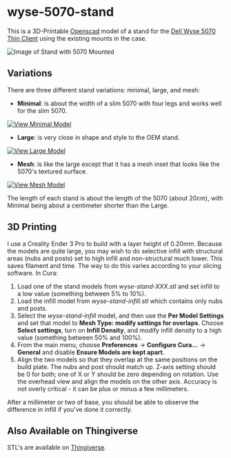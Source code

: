 # wyse-5070-stand
This is a 3D-Printable [Openscad](https://openscad.org/) model of a stand for the [Dell Wyse 5070 Thin Client](https://www.dell.com/en-us/work/shop/wyse-endpoints-and-software/wyse-5070-thin-client/spd/wyse-5070-thin-client) using the existing mounts in the case.

![Image of Stand with 5070 Mounted](../media/media/stand-side-view.jpg)

## Variations

There are three different stand variations: minimal, large, and mesh:

- **Minimal**: is about the width of a slim 5070 with four legs and works well for the slim 5070.

[![View Minimal Model](../media/media/wyse-stand-minimal.icon.png)](../media/media/wyse-stand-minimal.stl "View Model of Minimal Stand")

- **Large**: is very close in shape and style to the OEM stand.

[![View Large Model](../media/media/wyse-stand-large.icon.png)](../media/media/wyse-stand-large.stl "View Model of Large Stand")

- **Mesh**: is like the large except that it has a mesh inset that looks like the 5070's textured surface.

[![View Mesh Model](../media/media/wyse-stand-mesh.icon.png)](../media/media/wyse-stand-mesh.stl "View Model of Mesh Stand")

The length of each stand is about the length of the 5070 (about 20cm), with Minimal being about a centimeter shorter than the Large.

## 3D Printing

I use a Creality Ender 3 Pro to build with a layer height of 0.20mm. Because the models are quite large, you may wish to do selective infill with structural areas (nubs and posts) set to high infill and non-structural much lower. This saves filament and time. The way to do this varies according to your slicing software. In Cura:

1. Load one of the stand models from _wyse-stand-XXX.stl_ and set infill to a low value (something between 5% to 10%).
2. Load the infill model from _wyse-stand-infill.stl_ which contains only nubs and posts.
3. Select the _wyse-stand-infill_ model, and then use the **Per Model Settings** and set that model to **Mesh Type: modify settings for overlaps**. Choose **Select settings**, turn on **Infill Density**, and modify infill density to a high value (something between 50% and 100%).
4. From the main menu, choose **Preferences** &rarr; **Configure Cura...** &rarr; **General** and disable **Ensure Models are kept apart**.
5. Align the two models so that they overlap at the same positions on the build plate. The nubs and post should match up. Z-axis setting should be 0 for both; one of X or Y should be zero depending on rotation. Use the overhead view and align the models on the other axis. Accuracy is not overly critical - it can be plus or minus a few millimeters.

After a millimeter or two of base, you should be able to observe the difference in infill if you've done it correctly.

## Also Available on Thingiverse

STL's are available on [Thingiverse](https://www.thingiverse.com/thing:4560865).
